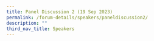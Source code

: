```yaml
---
title: Panel Discussion 2 (19 Sep 2023)
permalink: /forum-details/speakers/paneldiscussion2/
description: ""
third_nav_title: Speakers
---
```

